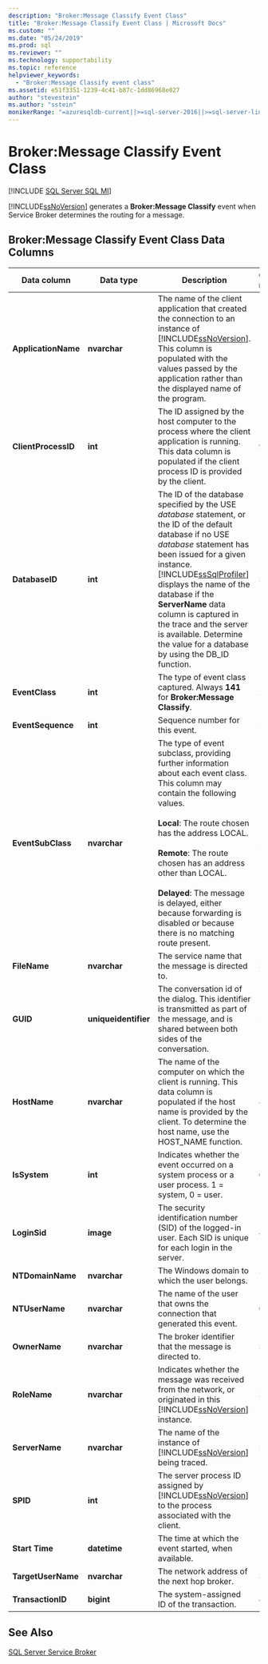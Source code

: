 ```yaml
---
description: "Broker:Message Classify Event Class"
title: "Broker:Message Classify Event Class | Microsoft Docs"
ms.custom: ""
ms.date: "05/24/2019"
ms.prod: sql
ms.reviewer: ""
ms.technology: supportability
ms.topic: reference
helpviewer_keywords: 
  - "Broker:Message Classify event class"
ms.assetid: e51f3351-1239-4c41-b87c-1dd86968e027
author: "stevestein"
ms.author: "sstein"
monikerRange: "=azuresqldb-current||>=sql-server-2016||>=sql-server-linux-2017||=azuresqldb-mi-current"
---
```

# Broker:Message Classify Event Class

[!INCLUDE [SQL Server SQL MI](../../includes/applies-to-version/sql-asdbmi.md)]

[!INCLUDE[ssNoVersion](../../includes/ssnoversion-md.md)] generates a **Broker:Message Classify** event when Service Broker determines the routing for a message.  
  
## Broker:Message Classify Event Class Data Columns  
  
|Data column|Data type|Description|Column number|Filterable|  
|-----------------|---------------|-----------------|-------------------|----------------|  
|**ApplicationName**|**nvarchar**|The name of the client application that created the connection to an instance of [!INCLUDE[ssNoVersion](../../includes/ssnoversion-md.md)]. This column is populated with the values passed by the application rather than the displayed name of the program.|10|Yes|  
|**ClientProcessID**|**int**|The ID assigned by the host computer to the process where the client application is running. This data column is populated if the client process ID is provided by the client.|9|Yes|  
|**DatabaseID**|**int**|The ID of the database specified by the USE *database* statement, or the ID of the default database if no USE *database* statement has been issued for a given instance. [!INCLUDE[ssSqlProfiler](../../includes/sssqlprofiler-md.md)] displays the name of the database if the **ServerName** data column is captured in the trace and the server is available. Determine the value for a database by using the DB_ID function.|3|Yes|  
|**EventClass**|**int**|The type of event class captured. Always **141** for **Broker:Message Classify**.|27|No|  
|**EventSequence**|**int**|Sequence number for this event.|51|No|  
|**EventSubClass**|**nvarchar**|The type of event subclass, providing further information about each event class. This column may contain the following values.<br /><br /> **Local**: The route chosen has the address LOCAL.<br /><br /> **Remote**:                 The route chosen has an address other than LOCAL.<br /><br /> **Delayed**:                 The message is delayed, either because forwarding is disabled or because there is no matching route present.|21|Yes|  
|**FileName**|**nvarchar**|The service name that the message is directed to.|36|No|  
|**GUID**|**uniqueidentifier**|The conversation id of the dialog. This identifier is transmitted as part of the message, and is shared between both sides of the conversation.|54|No|  
|**HostName**|**nvarchar**|The name of the computer on which the client is running. This data column is populated if the host name is provided by the client. To determine the host name, use the HOST_NAME function.|8|Yes|  
|**IsSystem**|**int**|Indicates whether the event occurred on a system process or a user process. 1 = system, 0 = user.|60|No|  
|**LoginSid**|**image**|The security identification number (SID) of the logged-in user. Each SID is unique for each login in the server.|41|Yes|  
|**NTDomainName**|**nvarchar**|The Windows domain to which the user belongs.|7|Yes|  
|**NTUserName**|**nvarchar**|The name of the user that owns the connection that generated this event.|6|Yes|  
|**OwnerName**|**nvarchar**|The broker identifier that the message is directed to.|37|No|  
|**RoleName**|**nvarchar**|Indicates whether the message was received from the network, or originated in this [!INCLUDE[ssNoVersion](../../includes/ssnoversion-md.md)] instance.|38|No|  
|**ServerName**|**nvarchar**|The name of the instance of [!INCLUDE[ssNoVersion](../../includes/ssnoversion-md.md)] being traced.|26|No|  
|**SPID**|**int**|The server process ID assigned by [!INCLUDE[ssNoVersion](../../includes/ssnoversion-md.md)] to the process associated with the client.|12|Yes|  
|**Start Time**|**datetime**|The time at which the event started, when available.|14|Yes|  
|**TargetUserName**|**nvarchar**|The network address of the next hop broker.|39|No|  
|**TransactionID**|**bigint**|The system-assigned ID of the transaction.|4|No|  
  
## See Also  
 [SQL Server Service Broker](../../database-engine/configure-windows/sql-server-service-broker.md)  
  
  
